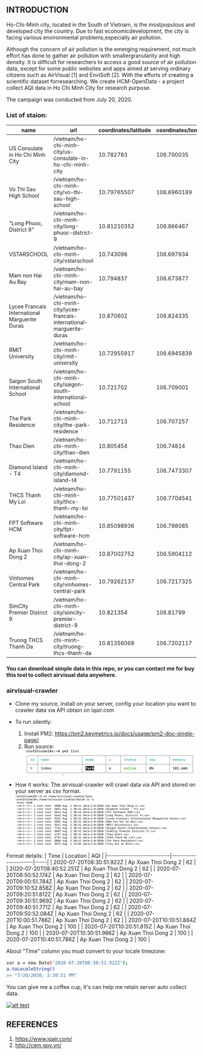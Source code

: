 ## INTRODUCTION
Ho-Chi-Minh city, located in the South of Vietnam, is the mostpopulous and developed city the country. Due to fast economicdevelopment, the city is facing various environmental problems,especially air pollution. 

Although the concern of air pollution is the emerging requirement, not much effort has done to gather air pollution with smallergranularity and high density. It is difficult for researchers to access a good source of air pollution data, except for some public websites and apps aimed at serving ordinary citizens such as AirVisual [1] and EnviSoft [2]. With the efforts of creating a scientific dataset forresearching.  We create HCM-OpenData - a project collect AQI data in Ho Chi Minh City for research purpose. 

The campaign was conducted from July 20, 2020.
### List of staion:

| name                                          | url                                                                     | coordinates/latitude | coordinates/longitude | 
|-----------------------------------------------|-------------------------------------------------------------------------|----------------------|-----------------------| 
| US Consulate in Ho Chi Minh City              | /vietnam/ho-chi-minh-city/us-consulate-in-ho-chi-minh-city              | 10.782783            | 106.700035            | 
| Vo Thi Sau High School                        | /vietnam/ho-chi-minh-city/vo-thi-sau-high-school                        | 10.79765507          | 106.6960189           | 
| "Long Phuoc, District 9"                      | /vietnam/ho-chi-minh-city/long-phuoc-district-9                         | 10.81210352          | 106.866467            | 
| VSTARSCHOOL                                   | /vietnam/ho-chi-minh-city/vstarschool                                   | 10.743098            | 106.697934            | 
| Mam non Hai Au Bay                            | /vietnam/ho-chi-minh-city/mam-non-hai-au-bay                            | 10.794837            | 106.673877            | 
| Lycee Francais International Marguerite Duras | /vietnam/ho-chi-minh-city/lycee-francais-international-marguerite-duras | 10.870602            | 106.824335            | 
| RMIT University                               | /vietnam/ho-chi-minh-city/rmit-university                               | 10.72955917          | 106.6945839           | 
| Saigon South International School             | /vietnam/ho-chi-minh-city/saigon-south-international-school             | 10.721702            | 106.709001            | 
| The Park Residence                            | /vietnam/ho-chi-minh-city/the-park-residence                            | 10.712713            | 106.707257            | 
| Thao Dien                                     | /vietnam/ho-chi-minh-city/thao-dien                                     | 10.805454            | 106.74814             | 
| Diamond Island - T4                           | /vietnam/ho-chi-minh-city/diamond-island-t4                             | 10.7791155           | 106.7473307           | 
| THCS Thanh My Loi                             | /vietnam/ho-chi-minh-city/thcs-thanh-my-loi                             | 10.77501437          | 106.7704541           | 
| FPT Software HCM                              | /vietnam/ho-chi-minh-city/fpt-software-hcm                              | 10.85098936          | 106.798085            | 
| Ap Xuan Thoi Dong 2                           | /vietnam/ho-chi-minh-city/ap-xuan-thoi-dong-2                           | 10.87002752          | 106.5904112           | 
| Vinhomes Central Park                         | /vietnam/ho-chi-minh-city/vinhomes-central-park                         | 10.79262137          | 106.7217325           | 
| SimCity Premier District 9                    | /vietnam/ho-chi-minh-city/simcity-premier-district-9                    | 10.821354            | 106.81799             | 
| Truong THCS Thanh Da                          | /vietnam/ho-chi-minh-city/truong-thcs-thanh-da                          | 10.81356068          | 106.7202117           | 



 #### You can download simple data in this repo, or you can contact me for buy this tool to collect airvisual data  anywhere.
 
 ### airvisual-crawler
 * Clone my source, install on your server, config your location you want to crawler data via API obtain on iqair.com
 * To run silently:
      1. Install PM2: https://pm2.keymetrics.io/docs/usage/pm2-doc-single-page/
      2. Run source:
 ![alt text](https://github.com/HCM-OpenData/airvisual-data-collection/blob/master/image/Screen%20Shot%202020-08-01%20at%2019.17.37.png?raw=true)
 
  * How it works:
The airvisual-crawler will crawl data via API and stored on your server as csv format.
 ![alt text](https://github.com/HCM-OpenData/airvisual-data-collection/blob/master/image/Screen%20Shot%202020-08-01%20at%2021.15.19.png?raw=true)

Format details:
| Time                     | Location            | AQI | 
|--------------------------|---------------------|-----| 
| 2020-07-20T08:30:51.922Z | Ap Xuan Thoi Dong 2 | 62  | 
| 2020-07-20T08:40:52.251Z | Ap Xuan Thoi Dong 2 | 62  | 
| 2020-07-20T08:50:52.174Z | Ap Xuan Thoi Dong 2 | 62  | 
| 2020-07-20T09:00:51.784Z | Ap Xuan Thoi Dong 2 | 62  | 
| 2020-07-20T09:10:52.858Z | Ap Xuan Thoi Dong 2 | 62  | 
| 2020-07-20T09:20:51.812Z | Ap Xuan Thoi Dong 2 | 62  | 
| 2020-07-20T09:30:51.969Z | Ap Xuan Thoi Dong 2 | 62  | 
| 2020-07-20T09:40:51.771Z | Ap Xuan Thoi Dong 2 | 62  | 
| 2020-07-20T09:50:52.084Z | Ap Xuan Thoi Dong 2 | 62  | 
| 2020-07-20T10:00:51.786Z | Ap Xuan Thoi Dong 2 | 62  | 
| 2020-07-20T10:10:51.884Z | Ap Xuan Thoi Dong 2 | 100 | 
| 2020-07-20T10:20:51.815Z | Ap Xuan Thoi Dong 2 | 100 | 
| 2020-07-20T10:30:51.986Z | Ap Xuan Thoi Dong 2 | 100 | 
| 2020-07-20T10:40:51.786Z | Ap Xuan Thoi Dong 2 | 100 | 

About "Time" column you must convert to your locale timezone:
```sh
var a = new Date("2020-07-20T08:30:51.922Z");
a.toLocaleString()
>> "7/20/2020, 3:30:51 PM"
```

You can give me a coffee cup, it's can help me retain server auto collect data.
<p>
  <a href="https://www.buymeacoffee.com/qZHglXx" rel="nofollow"> 
    <img src="https://camo.githubusercontent.com/c1dad50ef8c7b0ce138c2ec7c5eff881fed84682/68747470733a2f2f692e696d6775722e636f6d2f58454b3259345a2e706e67" alt="alt text" data-canonical-src="https://i.imgur.com/XEK2Y4Z.png" style="max-width:100%;">
  </a>
</p>

 ## REFERENCES
 1. https://www.iqair.com/
 2. http://cem.gov.vn/
 
